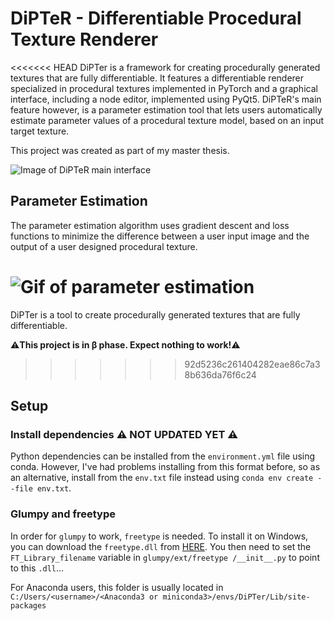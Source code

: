 # DiPTeR - Differentiable Procedural Texture Renderer

<<<<<<< HEAD
DiPTer is a framework for creating procedurally generated textures that are fully differentiable. It features a differentiable renderer specialized in procedural textures implemented in PyTorch and a graphical interface, including a node editor, implemented using PyQt5. DiPTeR's main feature however, is a parameter estimation tool that lets users automatically estimate parameter values of a procedural texture model, based on an input target texture.

This project was created as part of my master thesis.

![Image of DiPTeR main interface](https://imgur.com/TdTj4Us.png)

## Parameter Estimation

The parameter estimation algorithm uses gradient descent and loss functions to minimize the difference between a user input image and the output of a user designed procedural texture.

![Gif of parameter estimation](https://i.imgur.com/BsE4Oxz.gif)
=======
DiPTer is a tool to create procedurally generated textures that are fully differentiable.
 
 :warning:**This project is in β phase. Expect nothing to work!**:warning:
 
>>>>>>> 92d5236c261404282eae86c7a38b636da76f6c24
 
## Setup

### Install dependencies :warning: NOT UPDATED YET :warning:

Python dependencies can be installed from the `environment.yml` file using conda. However, I've had problems installing from this format before, so as an alternative, install
 from the `env.txt` file instead using `conda env create --file env.txt`.
  
### Glumpy and freetype
In order for `glumpy` to work, `freetype` is needed. To install it on Windows, you can download the `freetype.dll` from 
[HERE](https://github.com/ubawurinna/freetype-windows-binaries/blob/master/win64/freetype.dll). You then need to set the `FT_Library_filename` variable in `glumpy/ext/freetype
/__init__.py` to point to this `.dll`...

For Anaconda users, this folder is usually located in `C:/Users/<username>/<Anaconda3 or miniconda3>/envs/DiPTer/Lib/site-packages`
